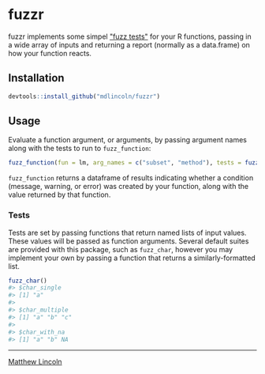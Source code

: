 # fuzzr

fuzzr implements some simpel ["fuzz tests"]() for your R functions, passing in a wide array of inputs and returning a report (normally as a data.frame) on how your function reacts.

## Installation

``` r
devtools::install_github("mdlincoln/fuzzr")
```

## Usage

Evaluate a function argument, or arguments, by passing argument names along with the tests to run to `fuzz_function`:

``` r
fuzz_function(fun = lm, arg_names = c("subset", "method"), tests = fuzz_all())
```

`fuzz_function` returns a dataframe of results indicating whether a condition (message, warning, or error) was created by your function, along with the value returned by that function.

### Tests

Tests are set by passing functions that return named lists of input values.
These values will be passed as function arguments.
Several default suites are provided with this package, such as `fuzz_char`, however you may implement your own by passing a function that returns a similarly-formatted list.

``` r
fuzz_char()
#> $char_single
#> [1] "a"
#> 
#> $char_multiple
#> [1] "a" "b" "c"
#> 
#> $char_with_na
#> [1] "a" "b" NA 
```

---
[Matthew Lincoln](http://matthewlincoln.net)

